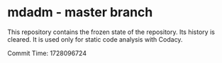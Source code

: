 # mdadm - master branch

This repository contains the frozen state of the repository.
Its history is cleared. It is used only for static code
analysis with Codacy.

Commit Time: 1728096724